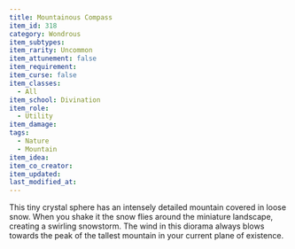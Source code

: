 ```yaml
---
title: Mountainous Compass
item_id: 318
category: Wondrous
item_subtypes: 
item_rarity: Uncommon
item_attunement: false
item_requirement: 
item_curse: false
item_classes: 
  - All
item_school: Divination
item_role: 
  - Utility
item_damage: 
tags:
  - Nature
  - Mountain
item_idea: 
item_co_creator: 
item_updated: 
last_modified_at: 
---
```


This tiny crystal sphere has an intensely detailed mountain covered in loose snow. When you shake it the snow flies around the miniature landscape, creating a swirling snowstorm. The wind in this diorama always blows towards the peak of the tallest mountain in your current plane of existence.
